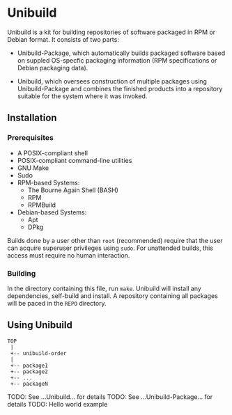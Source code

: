 # Unibuild

Unibuild is a kit for building repositories of software packaged in
RPM or Debian format.  It consists of two parts:

 * Unibuild-Package, which automatically builds packaged software
   based on suppled OS-specfic packaging information (RPM
   specifications or Debian packaging data).

 * Unibuild, which oversees construction of multiple packages using
   Unibuild-Package and combines the finished products into a
   repository suitable for the system where it was invoked.



## Installation

### Prerequisites

 * A POSIX-compliant shell
 * POSIX-compliant command-line utilities
 * GNU Make
 * Sudo
 * RPM-based Systems:
   * The Bourne Again Shell (BASH)
   * RPM
   * RPMBuild
 * Debian-based Systems:
   * Apt
   * DPkg


Builds done by a user other than `root` (recommended) require that the
user can acquire superuser privileges using `sudo`.  For unattended
builds, this access must require no human interaction.


### Building

In the directory containing this file, run `make`.  Unibuild will
install any dependencies, self-build and install.  A repository
containing all packages will be paced in the `REPO` directory.



## Using Unibuild

```
TOP
 |
 +-- unibuild-order
 |
 +-- package1
 +-- package2
 +-- ...
 +-- packageN
```



TODO: See ...Unibuild... for details
TODO: See ...Unibuild-Package... for details
TODO: Hello world example
